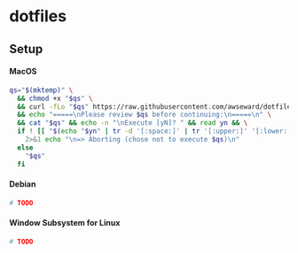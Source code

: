 # dotfiles

## Setup

#### MacOS

```sh
qs="$(mktemp)" \
  && chmod +x "$qs" \
  && curl -fLo "$qs" https://raw.githubusercontent.com/awseward/dotfiles/master/quickstart.sh \
  && echo "=====\nPlease review $qs before continuing:\n=====\n" \
  && cat "$qs" && echo -n "\nExecute [yN]? " && read yn && \
  if ! [[ "$(echo "$yn" | tr -d '[:space:]' | tr '[:upper:]' '[:lower:]')" =~ (y|yes) ]]; then
    2>&1 echo "\n=> Aborting (chose not to execute $qs)\n"
  else
    "$qs"
  fi
```

#### Debian

```sh
# TODO
```

#### Window Subsystem for Linux

```sh
# TODO
```

